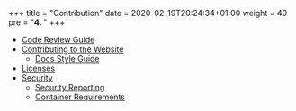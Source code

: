 +++
title = "Contribution"
date = 2020-02-19T20:24:34+01:00
weight = 40
pre = "<b>4. </b>"
+++

* [Code Review Guide](code-review)
* [Contributing to the Website](website)
  * [Docs Style Guide](website/style-guide)
* [Licenses](licenses)
* [Security](security)
  * [Security Reporting](security/reporting)
  * [Container Requirements](security/containers)

